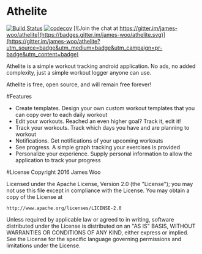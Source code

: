 # Athelite


[![Build Status](https://travis-ci.org/james-woo/athelite.svg?branch=master)](https://travis-ci.org/james-woo/athelite)  [![codecov](https://codecov.io/gh/james-woo/athelite/branch/master/graph/badge.svg)](https://codecov.io/gh/james-woo/athelite) [![Join the chat at https://gitter.im/james-woo/athelite](https://badges.gitter.im/james-woo/athelite.svg)](https://gitter.im/james-woo/athelite?utm_source=badge&utm_medium=badge&utm_campaign=pr-badge&utm_content=badge)


Athelite is a simple workout tracking android application. No ads, no added complexity, just a simple workout logger anyone can use.

Athelite is free, open source, and will remain free forever!

#Features
- Create templates. Design your own custom workout templates that you can copy over to each daily workout
- Edit your workouts. Reached an even higher goal? Track it, edit it!
- Track your workouts. Track which days you have and are planning to workout
- Notifications. Get notifications of your upcoming workouts
- See progress. A simple graph tracking your exercises is provided
- Personalize your experience. Supply personal information to allow the application to track your progress


#License
Copyright 2016 James Woo

Licensed under the Apache License, Version 2.0 (the "License");
you may not use this file except in compliance with the License.
You may obtain a copy of the License at

    http://www.apache.org/licenses/LICENSE-2.0

Unless required by applicable law or agreed to in writing, software
distributed under the License is distributed on an "AS IS" BASIS,
WITHOUT WARRANTIES OR CONDITIONS OF ANY KIND, either express or implied.
See the License for the specific language governing permissions and
limitations under the License.
